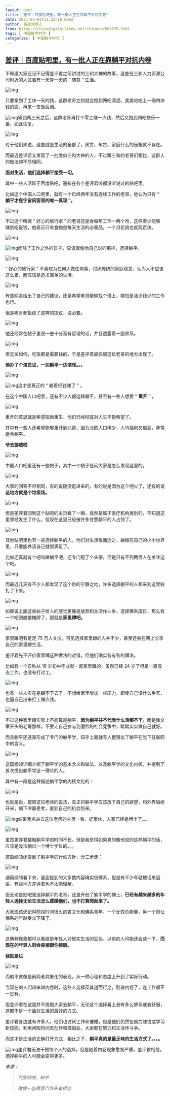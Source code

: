 ```yaml
---
layout: post
title: "差评｜百度贴吧里，有一批人正在靠躺平对抗内卷"
date: 2021-05-03T11:22:19.000Z
author: 最后领导人
from: https://chinadigitaltimes.net/chinese/665578.html
tags: [ 中国数字时代 ]
categories: [ 中国数字时代 ]
---
```

<!--1620040939000-->
[差评｜百度贴吧里，有一批人正在靠躺平对抗内卷](https://chinadigitaltimes.net/chinese/665578.html)
------

<div>
<p>不知道大家还记不记得差评君之前讲过的三和大神的故事，这些在三和人力资源公司附近的人过着有一天算一天的 “ 随意 ” 生活。</p><p><img src="https://chinadigitaltimes.net/chinese/files/2021/05/post-665578-608fdc3a9f96b." alt="img" /></p><p>只要拿到了工作一天的钱，这群老哥立刻就会跑到网吧潇洒，美美地吃上一碗四块钱的面，再来一支饭后烟。</p><p><img src="https://chinadigitaltimes.net/chinese/files/2021/05/post-665578-608fdc3c32053.png" alt="img" />等到两三天之后，这群老哥再打个零工赚一点钱，然后又跑到网吧快乐一番，如此往复。</p><p><img src="https://chinadigitaltimes.net/chinese/files/2021/05/post-665578-608fdc3e5c240." alt="img" /></p><p>对于他们来说，这些就是生活的全部了，房贷、车贷、家庭什么的压根就不存在。</p><p>而最近差评君又发现了一批类似三和大神的人，不过跟三和的老哥们相比，这群人的做法却不尽相同。</p><p><strong>面对生活，他们选择躺平接受一切。</strong></p><p>其中一些人活跃于百度贴吧，遍布在各个差评君听都没听说过的贴吧里。</p><p>比如这个中国人口吧里，就有一个已经两年没有连续工作的老哥，他认为只有 <strong>“ 躺平才是宇宙间客观的唯一真理 ”。</strong></p><p><img src="https://chinadigitaltimes.net/chinese/files/2021/05/post-665578-608fdc4039d11." alt="img" /></p><p>不过这个叫做 “ 好心的旅行家 ” 的老哥还是会每年工作一两个月，这样至少能够赚到吃饭钱，他表示只有食物是每天生活的必需品，一个月花销也就两百块。</p><p><img src="https://chinadigitaltimes.net/chinese/files/2021/05/post-665578-608fdc42b61b7." alt="img" /></p><p><img src="https://chinadigitaltimes.net/chinese/files/2021/05/post-665578-608fdc444913f.png" alt="img" />而除了工作之外的日子，应该就像他自己说的那样，选择躺平。</p><p><img src="https://chinadigitaltimes.net/chinese/files/2021/05/post-665578-608fdc46747b2." alt="img" /></p><p>“ 好心的旅行家 ” 不喜欢为任何人做任何事，讨厌传统的家庭观念，认为人不应该这么累，而应该是追求简单的生活。</p><p><img src="https://chinadigitaltimes.net/chinese/files/2021/05/post-665578-608fdbcd7dce7." alt="img" /></p><p>有些网友给出了自己的建议，还是希望老哥能够找个班上，哪怕是活少钱少的工作也行。</p><p>但是老哥都拒绝了这样的提议，没必要。</p><p><img src="https://chinadigitaltimes.net/chinese/files/2021/05/post-665578-608fdbcf10ea2." alt="img" /></p><p>他还经常在帖子里说一些十分富有哲理的话，并且透露着一股佛系。</p><p><img src="https://chinadigitaltimes.net/chinese/files/2021/05/post-665578-608fdbd167abe." alt="img" /></p><p>但无论如何，吃饭都是需要钱的，于是差评君最佩服这位老哥的地方出现了。</p><p><strong>他办了个演员证，一边躺平一边演戏。。。</strong></p><p><img src="https://chinadigitaltimes.net/chinese/files/2021/05/post-665578-608fdbd4270a1." alt="img" /></p><p><img src="https://chinadigitaltimes.net/chinese/files/2021/05/post-665578-608fdbd5ade87.png" alt="img" />这才是真正的 “ 躺着把钱赚了 ” 。</p><p>在这个中国人口吧里，还有不少人都选择躺平，甚至有一些人想要 <strong>“ 重开 ” 。</strong></p><p><img src="https://chinadigitaltimes.net/chinese/files/2021/05/post-665578-608fdbd78c212.png" alt="img" /></p><p>重开的意思就是希望投胎重生，他们已经彻底对人生不抱希望了。</p><p>其中有一些人还希望能够重开到北欧，因为北欧人口稀少，人均福利又很高，非常适合躺平。</p><p><strong>爷去挪威啦</strong></p><p><img src="https://chinadigitaltimes.net/chinese/files/2021/05/post-665578-608fdbd969488." alt="img" /></p><p>中国人口吧里还有一些帖子，其中一个帖子在问大家是怎么发现这里的。</p><p><img src="https://chinadigitaltimes.net/chinese/files/2021/05/post-665578-608fdbdaee12c." alt="img" /></p><p>大家的回答不尽相同，有的说随便逛进来的，有的说是因为这个吧火了，还有的说<strong>这地方就是个垃圾场。</strong></p><p><img src="https://chinadigitaltimes.net/chinese/files/2021/05/post-665578-608fdbdc7f992." alt="img" /></p><p>但是差评君回到这个贴吧的主页看了一眼，竟然是属于医疗机构类别的，不知道这里曾经发生了什么，但现在这里已经被许多甘愿躺平的人占领了。</p><p><img src="https://chinadigitaltimes.net/chinese/files/2021/05/post-665578-608fdbde5b1cf.png" alt="img" /></p><p>其他贴吧里也有一些选择躺平的人，他们对生活敬而远之，蜷缩在自己的小小世界里，只要能养活自己就很满足了。</p><p>比如还真就有个吧叫做躺平吧，还专门配了个头像，但是只有不到两百人在关注这个吧。</p><p><img src="https://chinadigitaltimes.net/chinese/files/2021/05/post-665578-608fdbe03ffac.png" alt="img" /></p><p>而最近几天有不少人都发现了这个新的宁静之地，许多选择躺平的人都来到这里驻扎了下来。</p><p><img src="https://chinadigitaltimes.net/chinese/files/2021/05/post-665578-608fdbe220590.png" alt="img" /></p><p>如果说上面这些帖子给人的感觉更像是放弃和生活作斗争，选择佛系度日，那么有一个吧则直接摊牌了，那就是<strong>家里蹲吧。</strong></p><p><img src="https://chinadigitaltimes.net/chinese/files/2021/05/post-665578-608fdbe44a20e.png" alt="img" /></p><p>家里蹲吧有足足 75 万人关注，可见选择家里蹲的人并不少，甚至还会在网上分享自己的家里蹲生活。</p><p>差评君先不评价家里蹲这种做法的对错，但他们确实各有各的蹲法。</p><p>比如有一个自称从 16 岁初中毕业就一直家里蹲的，虽然已经 24 岁了但是一直没去工作，也没有打过工。</p><p><img src="https://chinadigitaltimes.net/chinese/files/2021/05/post-665578-608fdbe6be3a5.png" alt="img" /></p><p>也有一些人实在是蹲不下去了，不想给家里增加一些压力，即使自己没什么手艺，也逼自己出来打工赚点钱。</p><p><img src="https://chinadigitaltimes.net/chinese/files/2021/05/post-665578-608fdbe89860f.png" alt="img" /></p><p>不过这种家里蹲实际上不能算是躺平，<strong>因为躺平并不代表什么活都不干，</strong>而是像文章开头的老哥那样，不要让自己参与到激烈的社会竞争中，踏踏实实做自己就好。</p><p>而且躺平还逐渐形成了专门的躺平学，知乎上面就有人整理出了躺平在当下互联网中的含义。</p><p><img src="https://chinadigitaltimes.net/chinese/files/2021/05/post-665578-608fdbea303aa.png" alt="img" /></p><p>这篇纲领详细介绍了躺平学的基本含义和做法，以及躺平学的文化内核，并提到了首次提出躺平学这一理论的人。</p><p>其中有一段是这样描述躺平学的内核文化的：</p><p><img src="https://chinadigitaltimes.net/chinese/files/2021/05/post-665578-608fdbebb5b03.png" alt="img" /></p><p>也就是说，按照这位老师的说法，真正的躺平学应该放下自己的欲望，和外界隔绝开来，躺下冷静思考，直到自己的机会到来。</p><p><img src="https://chinadigitaltimes.net/chinese/files/2021/05/post-665578-608fdbed475e4.png" alt="img" />结果我点进去这位老师的主页一看，好家伙，人家已经是博士了。。。</p><p><img src="https://chinadigitaltimes.net/chinese/files/2021/05/post-665578-608fdbeecc318.png" alt="img" /></p><p>虽然差评君接触躺平学的时间不长，但是我觉得如果真的像他说的这样躺平的话，应该是没法躺出一个博士学位的。。。</p><p>这篇纲领还提到了躺平学的行动方针，分三步走：</p><p><img src="https://chinadigitaltimes.net/chinese/files/2021/05/post-665578-608fdbf05cd1d.png" alt="img" /></p><p>通篇纲领看下来，里面提到的大多数内容确实很佛系，但是有不少车轱辘话来回讲，有些地方差评君也不太能理解。</p><p>但无论是贴吧里选择躺平的老哥，还是开创了躺平学的博士，<strong>已经有越来越多的年轻人选择无论生活怎么蹂躏他们，也不打算爬起来了。</strong></p><p>大家应该还记得前段时间很火的丧文化和佛系青年，一个比较负能量，另一个则让佛系的年龄受众下降了。</p><p><img src="https://chinadigitaltimes.net/chinese/files/2021/05/post-665578-608fdbf1e1d00." alt="img" /></p><p>这两种现象都可以看做是年轻人对现实生活的妥协，以前的人可能还会装一下，<strong>而现在的年轻人则会直接跟你摊牌。</strong></p><p><strong>我就是烂</strong></p><p><img src="https://chinadigitaltimes.net/chinese/files/2021/05/post-665578-608fdbf3bcde0." alt="img" /></p><p>而躺平就像是前两者具象化的表现，从一种心理和态度上升到了实际行动。</p><p>当现在的人们越来越内卷时，这些人选择反其道而行之，别说内卷了，连工作都不一定有。</p><p>但差评君在这里并不提倡大家去躺平，无论这个选择看上去有多么佛系或者舒服，这都不是一个面对生活的最好的方式。</p><p>差评君身边就有许多人，他们也讨厌工作和催婚，但是他们仍然在努力赚钱或学习新技能，利用闲暇时间去创作和搞副业，大家都在努力和生活作斗争。</p><p>而这才是生活的正确打开方式，相比之下，<strong>躺平真的是最乏味的生活方式了。。。。</strong></p><p><img src="https://chinadigitaltimes.net/chinese/files/2021/05/post-665578-608fdbf5535fc.png" alt="img" />差评君无法干预每个人的选择，但是随着内卷现象愈发严重，差评君相信，选择躺平的人可能会变得更多。</p><p><em>来源：</em></p><blockquote><p><em>百度贴吧、知乎</em></p><p><em>微博 &#8211; @南宫门外朱雀桥边</em></p></blockquote>
</div>
